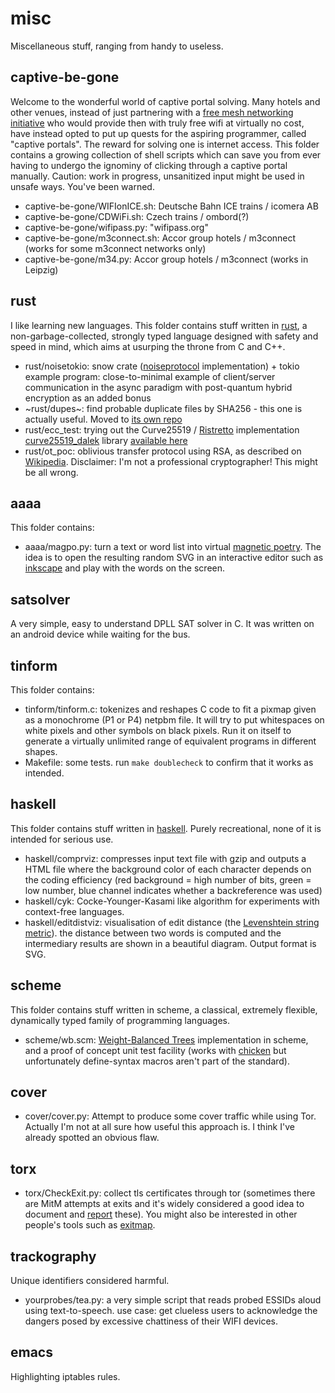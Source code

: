 # misc
Miscellaneous stuff, ranging from handy to useless.

## captive-be-gone
Welcome to the wonderful world of captive portal solving. Many hotels and other venues, instead of just partnering with a [free mesh networking initiative](https://freifunk.net/en/) who would provide then with truly free wifi at virtually no cost, have instead opted to put up quests for the aspiring programmer, called "captive portals". The reward for solving one is internet access. This folder contains a growing collection of shell scripts which can save you from ever having to undergo the ignominy of clicking through a captive portal manually. Caution: work in progress, unsanitized input might be used in unsafe ways. You've been warned.
- captive-be-gone/WIFIonICE.sh: Deutsche Bahn ICE trains / icomera AB
- captive-be-gone/CDWiFi.sh:    Czech trains / ombord(?)
- captive-be-gone/wifipass.py:  "wifipass.org"
- captive-be-gone/m3connect.sh: Accor group hotels / m3connect (works for some m3connect networks only)
- captive-be-gone/m34.py:       Accor group hotels / m3connect (works in Leipzig)

## rust
I like learning new languages. This folder contains stuff written in [rust](https://www.rust-lang.org), a non-garbage-collected, strongly typed language designed with safety and speed in mind, which aims at usurping the throne from C and C++.
- rust/noisetokio: snow crate ([noiseprotocol](https://noiseprotocol.org) implementation) + tokio example program: close-to-minimal example of client/server communication in the async paradigm with post-quantum hybrid encryption as an added bonus
- ~rust/dupes~: find probable duplicate files by SHA256 - this one is actually useful. Moved to [its own repo](https://github.com/fnordomat/dupes)
- rust/ecc_test: trying out the Curve25519 / [Ristretto](https://ristretto.group/) implementation [curve25519_dalek](https://dalek.rs/) library [available here](https://github.com/dalek-cryptography/curve25519-dalek)
- rust/ot_poc: oblivious transfer protocol using RSA, as described on [Wikipedia](https://en.wikipedia.org/wiki/Oblivious_transfer). Disclaimer: I'm not a professional cryptographer! This might be all wrong.

## aaaa
This folder contains:
- aaaa/magpo.py: turn a text or word list into virtual [magnetic poetry](https://en.wikipedia.org/wiki/Magnetic_Poetry). The idea is to open the resulting random SVG in an interactive editor such as [inkscape](https://inkscape.org/) and play with the words on the screen.

## satsolver
A very simple, easy to understand DPLL SAT solver in C. It was written on an android device while waiting for the bus.

## tinform
This folder contains:
- tinform/tinform.c: tokenizes and reshapes C code to fit a pixmap given as a monochrome (P1 or P4) netpbm file. It will try to put whitespaces on white pixels and other symbols on black pixels. Run it on itself to generate a virtually unlimited range of equivalent programs in different shapes.
- Makefile: some tests. run `make doublecheck` to confirm that it works as intended.

## haskell
This folder contains stuff written in [haskell](https://www.haskell.org/). Purely recreational, none of it is intended for serious use.
- haskell/comprviz: compresses input text file with gzip and outputs a HTML file where the background color of each character depends on the coding efficiency (red background = high number of bits, green = low number, blue channel indicates whether a backreference was used)
- haskell/cyk: Cocke-Younger-Kasami like algorithm for experiments with context-free languages.
- haskell/editdistviz: visualisation of edit distance (the [Levenshtein string metric](https://en.wikipedia.org/wiki/Levenshtein_distance)). the distance between two words is computed and the intermediary results are shown in a beautiful diagram. Output format is SVG.

## scheme
This folder contains stuff written in scheme, a classical, extremely flexible, dynamically typed family of programming languages.
- scheme/wb.scm: [Weight-Balanced Trees](https://en.wikipedia.org/wiki/Weight-balanced_tree) implementation in scheme, and a proof of concept unit test facility (works with [chicken](https://www.call-cc.org) but unfortunately define-syntax macros aren't part of the standard).

## cover
- cover/cover.py: Attempt to produce some cover traffic while using Tor.
Actually I'm not at all sure how useful this approach is. I think I've already spotted an obvious flaw.

## torx
- torx/CheckExit.py: collect tls certificates through tor (sometimes there are MitM attempts at exits and it's widely considered a good idea to document and [report](https://blog.torproject.org/blog/how-report-bad-relays) these). You might also be interested in other people's tools such as [exitmap](https://github.com/NullHypothesis/exitmap).

## trackography
Unique identifiers considered harmful.
- yourprobes/tea.py: a very simple script that reads probed ESSIDs aloud using text-to-speech. use case: get clueless users to acknowledge the dangers posed by excessive chattiness of their WIFI devices.

## emacs
Highlighting iptables rules.

